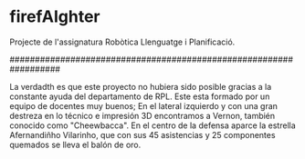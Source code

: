 # firefAIghter
Projecte de l'assignatura Robòtica Llenguatge i Planificació.

##################################################################

La verdadth es que este proyecto no hubiera sido posible gracias a la constante ayuda del departamento de RPL. Este esta formado por un equipo de docentes muy buenos; En el lateral izquierdo y con una gran destreza en lo técnico e impresión 3D encontramos a Vernon, también conocido como "Cheewbacca". En el centro de la defensa aparce la estrella Afernandiñho Vilarinho, que con sus 45 asistencias y 25 componentes quemados se lleva el balón de oro.

